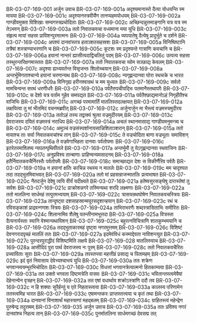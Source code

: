 BR-03-07-169-001	अर्जुन उवाच
BR-03-07-169-001a	अदृश्यमानास्ते दैत्या योधयन्ति स्म मायया
BR-03-07-169-001c	अदृश्यानस्त्रवीर्येण तानप्यहमयोधयम्
BR-03-07-169-002a	गाण्डीवमुक्ता विशिखाः सम्यगस्त्रप्रचोदिताः
BR-03-07-169-002c	अच्छिन्दन्नुत्तमाङ्गानि यत्र यत्र स्म तेऽभवन्
BR-03-07-169-003a	ततो निवातकवचा वध्यमाना मया युधि
BR-03-07-169-003c	संहृत्य मायां सहसा प्राविशन्पुरमात्मनः
BR-03-07-169-004a	व्यपयातेषु दैत्येषु प्रादुर्भूते च दर्शने
BR-03-07-169-004c	अपश्यं दानवांस्तत्र हताञ्शतसहस्रशः
BR-03-07-169-005a	विनिष्पिष्टानि तत्रैषां शस्त्राण्याभरणानि च
BR-03-07-169-005c	कूटशः स्म प्रदृश्यन्ते गात्राणि कवचानि च
BR-03-07-169-006a	हयानां नान्तरं ह्यासीत्पदाद्विचलितुं पदम्
BR-03-07-169-006c	उत्पत्य सहसा तस्थुरन्तरिक्षगमास्ततः
BR-03-07-169-007a	ततो निवातकवचा व्योम सञ्छाद्य केवलम्
BR-03-07-169-007c	अदृश्या ह्यभ्यवर्तन्त विसृजन्तः शिलोच्चयान्
BR-03-07-169-008a	अन्तर्भूमिगताश्चान्ये हयानां चरणान्यथ
BR-03-07-169-008c	न्यगृह्णन्दानवा घोरा रथचक्रे च भारत
BR-03-07-169-009a	विनिगृह्य हरीनश्वान्रथं च मम युध्यतः
BR-03-07-169-009c	सर्वतो मामचिन्वन्त सरथं धरणीधरैः
BR-03-07-169-010a	पर्वतैरुपचीयद्भिः पतमानैस्तथापरैः
BR-03-07-169-010c	स देशो यत्र वर्ताम गुहेव समपद्यत
BR-03-07-169-011a	पर्वतैश्छाद्यमानोऽहं निगृहीतैश्च वाजिभिः
BR-03-07-169-011c	अगच्छं परमामार्तिं मातलिस्तदलक्षयत्
BR-03-07-169-012a	लक्षयित्वा तु मां भीतमिदं वचनमब्रवीत्
BR-03-07-169-012c	अर्जुनार्जुन मा भैस्त्वं वज्रमस्त्रमुदीरय
BR-03-07-169-013a	ततोऽहं तस्य तद्वाक्यं श्रुत्वा वज्रमुदीरयम्
BR-03-07-169-013c	देवराजस्य दयितं वज्रमस्त्रं नराधिप
BR-03-07-169-014a	अचलं स्थानमासाद्य गाण्डीवमनुमन्त्र्य च
BR-03-07-169-014c	अमुञ्चं वज्रसंस्पर्शानायसान्निशिताञ्शरान्
BR-03-07-169-015a	ततो मायाश्च ताः सर्वा निवातकवचांश्च तान्
BR-03-07-169-015c	ते वज्रचोदिता बाणा वज्रभूताः समाविशन्
BR-03-07-169-016a	ते वज्रवेगाभिहता दानवाः पर्वतोपमाः
BR-03-07-169-016c	इतरेतरमाश्लिष्य न्यपतन्पृथिवीतले
BR-03-07-169-017a	अन्तर्भूमौ तु येऽगृह्णन्दानवा रथवाजिनः
BR-03-07-169-017c	अनुप्रविश्य तान्बाणाः प्राहिण्वन्यमसादनम्
BR-03-07-169-018a	हतैर्निवातकवचैर्निरस्तैः पर्वतोपमैः
BR-03-07-169-018c	समाच्छाद्यत देशः स विकीर्णैरिव पर्वतैः
BR-03-07-169-019a	न हयानां क्षतिः काचिन्न रथस्य न मातलेः
BR-03-07-169-019c	मम चादृश्यत तदा तदद्भुतमिवाभवत्
BR-03-07-169-020a	ततो मां प्रहसन्राजन्मातलिः प्रत्यभाषत
BR-03-07-169-020c	नैतदर्जुन देवेषु त्वयि वीर्यं यदीक्ष्यते
BR-03-07-169-021a	हतेष्वसुरसङ्घेषु दारास्तेषां तु सर्वशः
BR-03-07-169-021c	प्राक्रोशन्नगरे तस्मिन्यथा शरदि लक्ष्मणाः
BR-03-07-169-022a	ततो मातलिना सार्धमहं तत्पुरमभ्ययाम्
BR-03-07-169-022c	त्रासयन्रथघोषेण निवातकवचस्त्रियः
BR-03-07-169-023a	तान्दृष्ट्वा दशसाहस्रान्मयूरसदृशान्हयान्
BR-03-07-169-023c	रथं च रविसङ्काशं प्राद्रवन्गणशः स्त्रियः
BR-03-07-169-024a	ताभिराभरणैः शब्दस्त्रासिताभिः समीरितः
BR-03-07-169-024c	शिलानामिव शैलेषु पतन्तीनामभूत्तदा
BR-03-07-169-025a	वित्रस्ता दैत्यनार्यस्ताः स्वानि वेश्मान्यथाविशन्
BR-03-07-169-025c	बहुरत्नविचित्राणि शातकुम्भमयानि च
BR-03-07-169-026a	तदद्भुताकारमहं दृष्ट्वा नगरमुत्तमम्
BR-03-07-169-026c	विशिष्टं देवनगरादपृच्छं मातलिं ततः
BR-03-07-169-027a	इदमेवंविधं कस्माद्देवता नाविशन्त्युत
BR-03-07-169-027c	पुरन्दरपुराद्धीदं विशिष्टमिति लक्षये
BR-03-07-169-028	मातलिरुवाच
BR-03-07-169-028a	आसीदिदं पुरा पार्थ देवराजस्य नः पुरम्
BR-03-07-169-028c	ततो निवातकवचैरितः प्रच्याविताः सुराः
BR-03-07-169-029a	तपस्तप्त्वा महत्तीव्रं प्रसाद्य च पितामहम्
BR-03-07-169-029c	इदं वृतं निवासाय देवेभ्यश्चाभयं युधि
BR-03-07-169-030a	ततः शक्रेण भगवान्स्वयम्भूरभिचोदितः
BR-03-07-169-030c	विधत्तां भगवानत्रेत्यात्मनो हितकाम्यया
BR-03-07-169-031a	तत उक्तो भगवता दिष्टमत्रेति वासवः
BR-03-07-169-031c	भवितान्तस्त्वमेवैषां देहेनान्येन वृत्रहन्
BR-03-07-169-032a	तत एषां वधार्थाय शक्रोऽस्त्राणि ददौ तव
BR-03-07-169-032c	न हि शक्याः सुरैर्हन्तुं य एते निहतास्त्वया
BR-03-07-169-033a	कालस्य परिणामेन ततस्त्वमिह भारत
BR-03-07-169-033c	एषामन्तकरः प्राप्तस्तत्त्वया च कृतं तथा
BR-03-07-169-034a	दानवानां विनाशार्थं महास्त्राणां महद्बलम्
BR-03-07-169-034c	ग्राहितस्त्वं महेन्द्रेण पुरुषेन्द्र तदुत्तमम्
BR-03-07-169-035	अर्जुन उवाच
BR-03-07-169-035a	ततः प्रविश्य नगरं दानवांश्च निहत्य तान्
BR-03-07-169-035c	पुनर्मातलिना सार्धमगच्छं देवसद्म तत्
